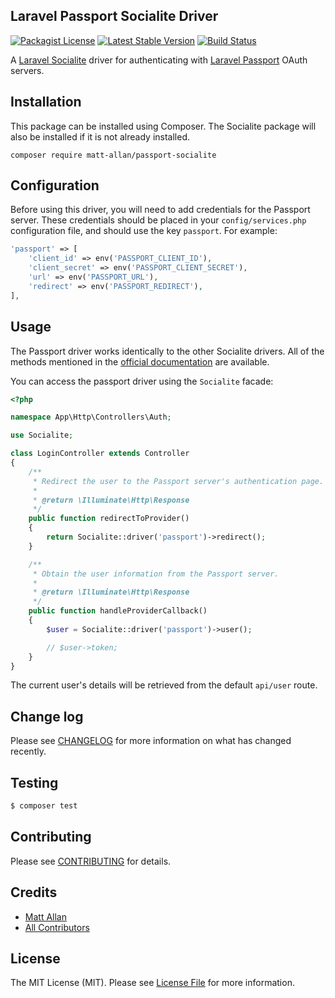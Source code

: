 ## Laravel Passport Socialite Driver
[![Packagist License](https://poser.pugx.org/matt-allan/passport-socialite/license.png)](http://choosealicense.com/licenses/mit/)
[![Latest Stable Version](https://poser.pugx.org/matt-allan/passport-socialite/version.png)](https://packagist.org/packages/matt-allan/passport-socialite)
[![Build Status](https://travis-ci.com/matt-allan/passport-socialite.svg?branch=master)](https://travis-ci.com/matt-allan/passport-socialite)

A [Laravel Socialite](https://laravel.com/docs/5.8/socialite) driver for authenticating with [Laravel Passport](https://laravel.com/docs/5.8/passport) OAuth servers.

## Installation

This package can be installed using Composer. The Socialite package will also be installed if it is not already installed.

```
composer require matt-allan/passport-socialite
```

## Configuration

Before using this driver, you will need to add credentials for the Passport server. These credentials should be placed in your `config/services.php` configuration file, and should use the key `passport`. For example:

```php
'passport' => [
    'client_id' => env('PASSPORT_CLIENT_ID'),
    'client_secret' => env('PASSPORT_CLIENT_SECRET'),
    'url' => env('PASSPORT_URL'),
    'redirect' => env('PASSPORT_REDIRECT'),
],
``` 

## Usage

The Passport driver works identically to the other Socialite drivers. All of the methods mentioned in the [official documentation](https://laravel.com/docs/5.8/socialite) are available.

You can access the passport driver using the `Socialite` facade:

```php
<?php

namespace App\Http\Controllers\Auth;

use Socialite;

class LoginController extends Controller
{
    /**
     * Redirect the user to the Passport server's authentication page.
     *
     * @return \Illuminate\Http\Response
     */
    public function redirectToProvider()
    {
        return Socialite::driver('passport')->redirect();
    }

    /**
     * Obtain the user information from the Passport server.
     *
     * @return \Illuminate\Http\Response
     */
    public function handleProviderCallback()
    {
        $user = Socialite::driver('passport')->user();

        // $user->token;
    }
}
```

The current user's details will be retrieved from the default `api/user` route.

## Change log

Please see [CHANGELOG](CHANGELOG.md) for more information on what has changed recently.

## Testing

``` bash
$ composer test
```

## Contributing

Please see [CONTRIBUTING](./github/CONTRIBUTING.md) for details.

## Credits

- [Matt Allan](https://github.com/matt-allan)
- [All Contributors](../../contributors)

## License

The MIT License (MIT). Please see [License File](LICENSE.md) for more information.

